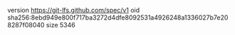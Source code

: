 version https://git-lfs.github.com/spec/v1
oid sha256:8ebd949e800f717ba3272d4dfe8092531a4926248a1336027b7e208287f08040
size 5346
